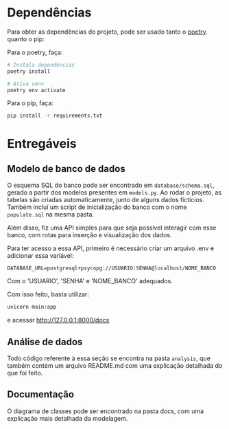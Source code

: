 
# Dependências

Para obter as dependências do projeto, pode ser usado tanto o [poetry](https://python-poetry.org/docs/#installing-with-pipx). quanto o pip:

Para o poetry, faça:
```sh
# Instala dependências
poetry install

# Ativa venv
poetry env activate
```
Para o pip, faça:
```sh
pip install -r requirements.txt
```
# Entregáveis
## Modelo de banco de dados
O esquema SQL do banco pode ser encontrado em `database/schema.sql`, gerado
a partir dos modelos presentes em `models.py`. Ao rodar o projeto, as tabelas são criadas automaticamente,
junto de alguns dados ficticios. Também incluí um script de inicialização do banco com o nome `populate.sql` na mesma pasta.
    
Além disso, fiz uma API simples para que seja possível interagir com esse banco, com rotas para inserção e visualização dos dados.

Para ter acesso a essa API, primeiro é necessário criar um arquivo .env e adicionar essa variável:
```env
DATABASE_URL=postgresql+psycopg://USUARIO:SENHA@localhost/NOME_BANCO
```
Com o 'USUARIO', 'SENHA' e 'NOME_BANCO' adequados.

Com isso feito, basta utilizar:
```sh
uvicorn main:app
```
e acessar http://127.0.0.1:8000/docs


## Análise de dados
Todo código referente à essa seção se encontra na pasta `analysis`, que também contém um arquivo README.md com uma explicação detalhada do que foi feito.

## Documentação
O diagrama de classes pode ser encontrado na pasta docs, com uma explicação mais detalhada da modelagem.
